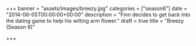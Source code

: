 +++
banner = "assets/images/breezy.jpg"
categories = ["season6"]
date = "2014-06-05T00:00:00+00:00"
description = "Finn decides to get back into the dating game to help his wilting arm flower."
draft = true
title = "Breezy (Season 6)"

+++
